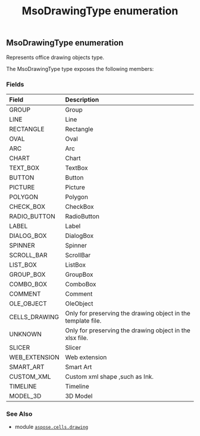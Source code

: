 ﻿---
title: MsoDrawingType enumeration
second_title: Aspose.Cells for Python via .NET API References
description: 
type: docs
weight: 1010
url: /aspose.cells.drawing/msodrawingtype/
is_root: false
---

## MsoDrawingType enumeration

Represents office drawing objects type.



The MsoDrawingType type exposes the following members:

### Fields
| Field | Description |
| :- | :- |
| GROUP | Group |
| LINE | Line |
| RECTANGLE | Rectangle |
| OVAL | Oval |
| ARC | Arc |
| CHART | Chart |
| TEXT_BOX | TextBox |
| BUTTON | Button |
| PICTURE | Picture |
| POLYGON | Polygon |
| CHECK_BOX | CheckBox |
| RADIO_BUTTON | RadioButton |
| LABEL | Label |
| DIALOG_BOX | DialogBox |
| SPINNER | Spinner |
| SCROLL_BAR | ScrollBar |
| LIST_BOX | ListBox |
| GROUP_BOX | GroupBox |
| COMBO_BOX | ComboBox |
| COMMENT | Comment |
| OLE_OBJECT | OleObject |
| CELLS_DRAWING | Only for preserving the drawing object in the template file. |
| UNKNOWN | Only for preserving the drawing object in the xlsx file. |
| SLICER | Slicer |
| WEB_EXTENSION | Web extension |
| SMART_ART | Smart Art |
| CUSTOM_XML | Custom xml shape ,such as Ink. |
| TIMELINE | Timeline |
| MODEL_3D | 3D Model |



### See Also
* module [`aspose.cells.drawing`](..)
